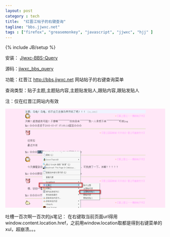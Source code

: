 ```yaml
---
layout: post
category : tech
title:  "红晋江帖子的右键查询"
tagline: "bbs.jjwxc.net"
tags : ["firefox", "greasemonkey", "javascript", "jjwxc", "hjj" ] 
---
```

{% include JB/setup %}

安装： [Jjwxc-BBS-Query](https://addons.mozilla.org/zh-CN/firefox/addon/10199)

源码：[jjwxc_bbs_query](https://github.com/abbypan/jjwxc_bbs_query)

功能：红晋江 http://bbs.jjwxc.net 网站帖子的右键查询菜单

查询类型：贴子主题,主题贴内容,主题贴发贴人,跟贴内容,跟贴发贴人

注：仅在红晋江网站内有效

![hjj_query](/assets/posts/hjj_query.png)

吐槽一百次啊一百次的js笔记： 在右键取当前页面url得用window.content.location.href，之前用window.location取都是得到右键菜单的xul，超崩溃。。。 
